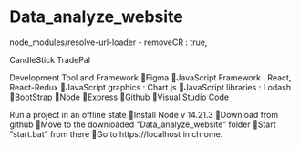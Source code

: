 # Data_analyze_website

node_modules/resolve-url-loader - removeCR : true,



CandleStick TradePal

Development Tool and Framework
Figma 
JavaScript Framework : React, React-Redux
JavaScript graphics : Chart.js
JavaScript libraries : Lodash 
BootStrap
Node
Express
Github
Visual Studio Code


Run a project in an offline state
Install Node v 14.21.3
Download from github
Move to the downloaded “Data_analyze_website” folder
Start “start.bat” from there
Go to https://localhost in chrome.